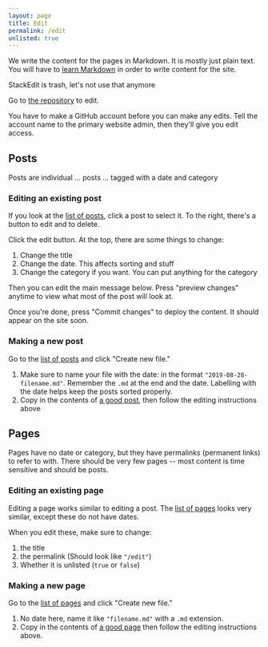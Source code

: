 ```yaml
---
layout: page
title: Edit
permalink: /edit
unlisted: true
---
```

We write the content for the pages in Markdown. It is mostly just plain text. You will have to [learn Markdown](https://www.markdowntutorial.com/) in order to write content for the site.

StackEdit is trash, let's not use that anymore

Go to [the repository](https://github.com/irvington-math-club/irvington-math-club.github.io) to edit.

You have to make a GitHub account before you can make any edits. Tell the account name to the primary website admin, then they'll give you edit access.

## Posts

Posts are individual ... posts ... tagged with a date and category

### Editing an existing post

If you look at the [list of posts](https://github.com/irvington-math-club/irvington-math-club.github.io/tree/master/_posts),
click a post to select it. To the right, there's a button to edit and to delete.

Click the edit button. At the top, there are some things to change:

 1. Change the title
 2. Change the date. This affects sorting and stuff
 3. Change the category if you want. You can put anything for the category

Then you can edit the main message below. Press "preview changes" anytime to
view what most of the post will look at.

Once you're done, press "Commit changes" to deploy the content. It should appear
on the site soon.

### Making a new post

Go to the [list of posts](https://github.com/irvington-math-club/irvington-math-club.github.io/tree/master/_posts) and click "Create new file."

  1. Make sure to name your file with the date: in the format `"2019-08-28-filename.md"`. Remember the `.md` at the end and the date.
      Labelling with the date helps keep the posts sorted properly.
  2. Copy in the contents of [a good post](
  https://github.com/irvington-math-club/irvington-math-club.github.io/edit/master/_posts/2019-08-17-see-us-at-MAZE-day.md), then follow the editing instructions above

## Pages

Pages have no date or category, but they have permalinks (permanent links) to refer to with.
There should be very few pages -- most content is time sensitive and should be posts.

### Editing an existing page

Editing a page works similar to editing a post. The [list of pages](https://github.com/irvington-math-club/irvington-math-club.github.io/tree/master/_pages) looks very similar, except these do not have dates.

When you edit these, make sure to change:

  1. the title
  2. the permalink (Should look like `"/edit"`)
  3. Whether it is unlisted (`true` or `false`)

### Making a new page

Go to the [list of pages](https://github.com/irvington-math-club/irvington-math-club.github.io/tree/master/_pages) and click "Create new file."

  1. No date here, name it like `"filename.md"` with a `.md` extension.
  2. Copy in the contents of [a good page](https://github.com/irvington-math-club/irvington-math-club.github.io/edit/master/_pages/edit.md) then follow the editing instructions above.
